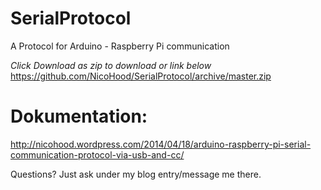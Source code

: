 SerialProtocol
==============

A Protocol for Arduino - Raspberry Pi communication

*Click Download as zip to download or link below*
https://github.com/NicoHood/SerialProtocol/archive/master.zip

Dokumentation:
==============
http://nicohood.wordpress.com/2014/04/18/arduino-raspberry-pi-serial-communication-protocol-via-usb-and-cc/

Questions? Just ask under my blog entry/message me there.

